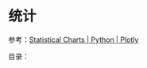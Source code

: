 # 统计

参考：[Statistical Charts | Python | Plotly](https://plotly.com/python/statistical-charts/)

目录：

```{tableofcontents}
```